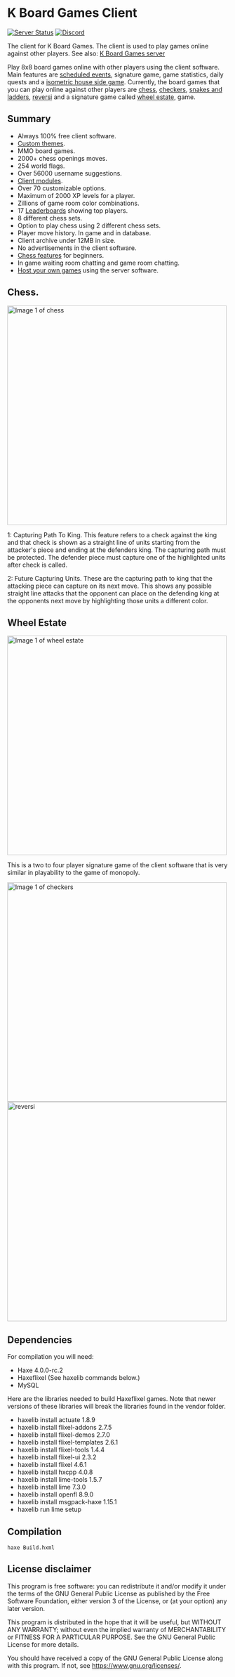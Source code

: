 # K Board Games Client
[![Server Status](https://img.shields.io/pingpong/status/sp_7241145592d44ae2bd4c2a9c4558a0ef?label=kboardgames.com&style=for-the-badge)](https://kboardgames.com)
[![Discord](https://img.shields.io/discord/878790325261434923?color=%236b7ff5&label=Discord&style=for-the-badge)](https://discord.gg/7gF8t3yNDU)

The client for K Board Games. The client is used to play games online against other players. See also: <a href="https://github.com/KBoardGames/KBoardGames-Server">K Board Games server</a>

<p>Play 8x8 board games online with other players using the client software. Main features are <a href="https://kboardgames.com/en/events">scheduled events</a>, signature game, game statistics, daily quests and a <a href="https://kboardgames.com/en/viewtopic.php?f=4&t=3">isometric house side game</a>. Currently, the board games that you can play online against other players are <a href="https://kboardgames.com/en/viewtopic.php?f=10&amp;t=15">chess</a>, <a href="https://kboardgames.com/en/viewtopic.php?f=10&amp;t=14">checkers</a>, <a href="https://kboardgames.com/en/viewtopic.php?f=10&amp;t=17">snakes and ladders</a>, <a href="https://kboardgames.com/en/viewtopic.php?f=10&amp;t=16">reversi</a> and a signature game called <a href="https://kboardgames.com/en/viewtopic.php?f=10&amp;t=18">wheel estate</a>, game.</p>

## Summary
* Always 100% free client software.
* <a href="https://kboardgames.com/index.php?p=9">Custom themes</a>.
* MMO board games.
* 2000+ chess openings moves.
* 254 world flags.
* Over 56000 username suggestions.
* <a href="https://kboardgames.com/index.php?p=16">Client modules</a>.
* Over 70 customizable options.
* Maximum of 2000 XP levels for a player.
* Zillions of game room color combinations.
* 17 <a href="https://kboardgames.com/index.php?p=6">Leaderboards</a> showing top players.
* 8 different chess sets.
* Option to play chess using 2 different chess sets.
* Player move history. In game and in database.
* Client archive under 12MB in size.
* No advertisements in the client software.
* <a href="https://kboardgames.com/index.php?p=24">Chess features</a> for beginners.
* In game waiting room chatting and game room chatting.
* <a href="https://kboardgames.com/index.php?p=27">Host your own games</a> using the server software.

## Chess.
<img src="https://kboardgames.com/images/game2_chess.jpg?" alt="Image 1 of chess" width="500"/>

1: Capturing Path To King. This feature refers to a check against the king and that check is shown as a straight line of units starting from the attacker's piece and ending at the defenders king. The capturing path must be protected. The defender piece must capture one of the highlighted units after check is called.

2: Future Capturing Units. These are the capturing path to king that the attacking piece can capture on its next move. This shows any possible straight line attacks that the opponent can place on the defending king at the opponents next move by highlighting those units a different color.

## Wheel Estate
<img src="https://kboardgames.com/images/signatureGame.jpg?" alt="Image 1 of wheel estate" width="500"/>

This is a two to four player signature game of the client software that is very similar in playability to the game of monopoly.

<img src="https://kboardgames.com/images/checkers1.jpg?" alt="Image 1 of checkers" width="500"/>

<img src="https://kboardgames.com/images/reversi.jpg?" alt="reversi" width="500"/>

## Dependencies
For compilation you will need:

* Haxe 4.0.0-rc.2
* Haxeflixel (See haxelib commands below.)
* MySQL

Here are the libraries needed to build Haxeflixel games. Note that newer versions of these libraries will break the libraries found in the vendor folder.

* haxelib install actuate 1.8.9
* haxelib install flixel-addons 2.7.5
* haxelib install flixel-demos 2.7.0
* haxelib install flixel-templates 2.6.1
* haxelib install flixel-tools 1.4.4
* haxelib install flixel-ui 2.3.2
* haxelib install flixel 4.6.1
* haxelib install hxcpp 4.0.8
* haxelib install lime-tools 1.5.7
* haxelib install lime 7.3.0
* haxelib install openfl 8.9.0
* haxelib install msgpack-haxe 1.15.1
* haxelib run lime setup

## Compilation
```
haxe Build.hxml
```

## License disclaimer

This program is free software: you can redistribute it and/or modify it under the terms of the GNU General Public License as published by the Free Software Foundation, either version 3 of the License, or (at your option) any later version.

This program is distributed in the hope that it will be useful, but WITHOUT ANY WARRANTY; without even the implied warranty of MERCHANTABILITY or FITNESS FOR A PARTICULAR PURPOSE. See the GNU General Public License for more details.

You should have received a copy of the GNU General Public License along with this program. If not, see https://www.gnu.org/licenses/.
